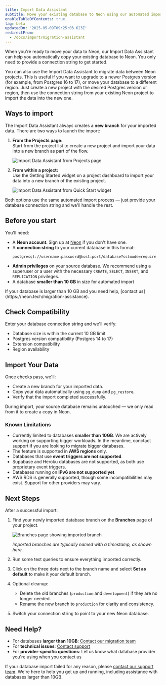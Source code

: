 ```yaml
---
title: Import Data Assistant
subtitle: Move your existing database to Neon using our automated import tool
enableTableOfContents: true
tag: beta
updatedOn: '2025-05-09T09:25:03.623Z'
redirectFrom:
  - /docs/import/migration-assistant
---
```


When you're ready to move your data to Neon, our Import Data Assistant can help you automatically copy your existing database to Neon. You only need to provide a connection string to get started.

<FeatureBetaProps feature_name="Import Data Assistant"/>

<Admonition type="tip" title="Migrate between Neon projects">
You can also use the Import Data Assistant to migrate data between Neon projects. This is useful if you want to upgrade to a newer Postgres version (for example, from Postgres 16 to 17), or move your database to a different region. Just create a new project with the desired Postgres version or region, then use the connection string from your existing Neon project to import the data into the new one.
</Admonition>

## Ways to import

The Import Data Assistant always creates a **new branch** for your imported data. There are two ways to launch the import:

1. **From the Projects page:**  
   Start from the project list to create a new project and import your data into a new branch as part of the flow.

   ![Import Data Assistant from Projects page](/docs/import/import_data_assistant_project.png)

2. **From within a project:**  
   Use the Getting Started widget on a project dashboard to import your data into a new branch of the existing project.

   ![Import Data Assistant from Quick Start widget](/docs/import/import_data_assistant_quickstart_widget.png)

Both options use the same automated import process — just provide your database connection string and we'll handle the rest.

## Before you start

You'll need:

- A **Neon account**. Sign up at [Neon](https://neon.tech) if you don't have one.
- A **connection string** to your current database in this format:
  ```
  postgresql://username:password@host:port/database?sslmode=require
  ```
- **Admin privileges** on your source database. We recommend using a superuser or a user with the necessary `CREATE`, `SELECT`, `INSERT`, and `REPLICATION` privileges.
- A database **smaller than 10 GB** in size for automated import

<Admonition type="important">
If your database is larger than 10 GB and you need help, [contact us](https://neon.tech/migration-assistance).
</Admonition>

<Steps>

## Check Compatibility

Enter your database connection string and we'll verify:

- Database size is within the current 10 GB limit
- Postgres version compatibility (Postgres 14 to 17)
- Extension compatibility
- Region availability

## Import Your Data

Once checks pass, we'll:

- Create a new branch for your imported data.
- Copy your data automatically using `pg_dump` and `pg_restore`.
- Verify that the import completed successfully.

<Admonition type="note">
During import, your source database remains untouched — we only read from it to create a copy in Neon.
</Admonition>

### Known Limitations

- Currently limited to databases **smaller than 10GB**. We are actively working on supporting bigger workloads. In the meantime, conctact support if you are looking to migrate bigger databases.
- The feature is supported in **AWS regions** only.
- Databases that use **event triggers are not supported**.
- Supabase and Heroku databases are not supported, as both use proprietary event triggers.
- Databases running on **IPv6 are not supported yet**.
- AWS RDS is generally supported, though some incompatibilities may exist. Support for other providers may vary.

## Next Steps

After a successful import:

1. Find your newly imported database branch on the **Branches** page of your project.

   ![Branches page showing imported branch](/docs/import/import_data_assistant_branch.png)

   _Imported branches are typically named with a timestamp, as shown here._

2. Run some test queries to ensure everything imported correctly.
3. Click on the three dots next to the branch name and select **Set as default** to make it your default branch.
4. Optional cleanup:
   - Delete the old branches (`production` and `development`) if they are no longer needed.
   - Rename the new branch to `production` for clarity and consistency.
5. Switch your connection string to point to your new Neon database.

</Steps>

## Need Help?

- For databases **larger than 10GB**: [Contact our migration team](https://neon.tech/migration-assistance)
- For **technical issues**: [Contact support](https://neon.tech/contact-support)
- For **provider-specific questions**: Let us know what database provider you're using when you contact us

If your database import failed for any reason, please [contact our support team](https://neon.tech/migration-assistance). We're here to help you get up and running, including assistance with databases larger than 10GB.
